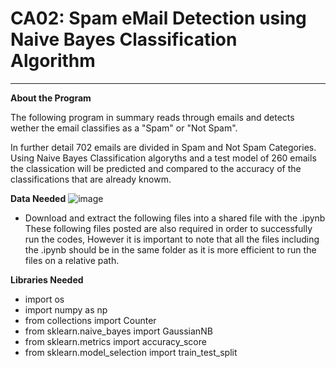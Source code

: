 # CA02: Spam eMail Detection using Naive Bayes Classification Algorithm
____________________________________________________________
**About the Program**

The following program in summary reads through emails and detects wether the email classifies as a "Spam" or "Not Spam". 

In further detail 702 emails are divided in Spam and Not Spam Categories. Using Naive Bayes Classification algoryths and a test model of 260 emails the classication will be predicted and compared to the accuracy of the classifications that are already knowm.

**Data Needed**
![image](https://user-images.githubusercontent.com/123341543/217940676-8712f990-c8a7-49bd-a789-804019685a65.png)
- Download and extract the following files into a shared file with the .ipynb
These following files posted are also required in order to successfully run the codes, However it is important to note that all the files including the .ipynb should be in the same folder as it is more efficient to run the files on a relative path.

**Libraries Needed**
- import os
- import numpy as np
- from collections import Counter
- from sklearn.naive_bayes import GaussianNB 
- from sklearn.metrics import accuracy_score
- from sklearn.model_selection import train_test_split
